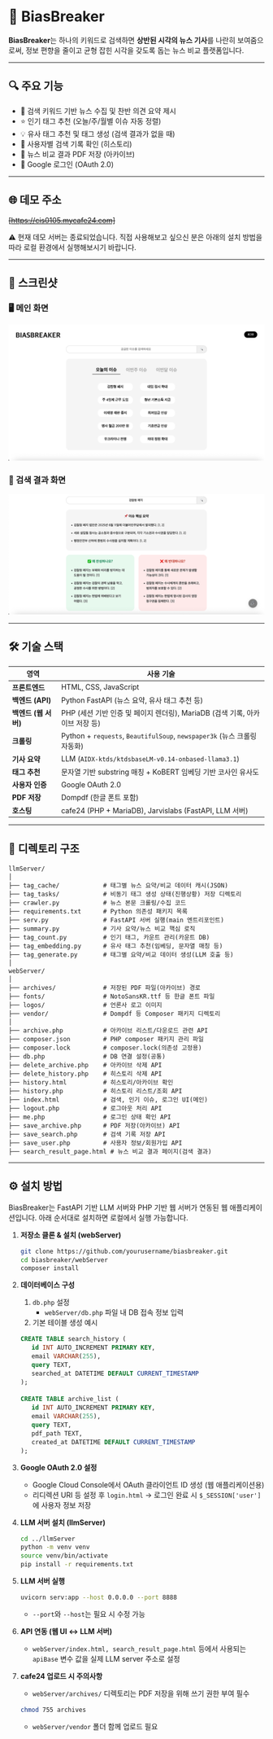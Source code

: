 # 📰 BiasBreaker

**BiasBreaker**는 하나의 키워드로 검색하면 **상반된 시각의 뉴스 기사**를 나란히 보여줌으로써, 정보 편향을 줄이고 균형 잡힌 시각을 갖도록 돕는 뉴스 비교 플랫폼입니다.

---

## 🔍 주요 기능

- 🔎 검색 키워드 기반 뉴스 수집 및 찬반 의견 요약 제시
- ⭐ 인기 태그 추천 (오늘/주/월별 이슈 자동 정렬)
- 💡 유사 태그 추천 및 태그 생성 (검색 결과가 없을 때)
- 📜 사용자별 검색 기록 확인 (히스토리)
- 📁 뉴스 비교 결과 PDF 저장 (아카이브)
- 🔐 Google 로그인 (OAuth 2.0)

---

## 🌐 데모 주소

~~[https://cis0105.mycafe24.com]~~

⚠️ 현재 데모 서버는 종료되었습니다.
직접 사용해보고 싶으신 분은 아래의 설치 방법을 따라 로컬 환경에서 실행해보시기 바랍니다.

---

## 📸 스크린샷

### 🖥️ 메인 화면
![검색 결과](images/main_screen.png)

### 📑 검색 결과 화면
![뉴스 비교](images/result_screen.png)

---

## 🛠 기술 스택

| 영역              | 사용 기술                                                                 |
| -----------------| ------------------------------------------------------------------------|
| **프론트엔드**      | HTML, CSS, JavaScript                                                   |
| **백엔드 (API)**   | Python FastAPI (뉴스 요약, 유사 태그 추천 등)                                 |
| **백엔드 (웹 서버)** | PHP (세션 기반 인증 및 페이지 렌더링), MariaDB (검색 기록, 아카이브 저장 등)           |
| **크롤링**         | Python + `requests`, `BeautifulSoup`, `newspaper3k` (뉴스 크롤링 자동화) |
| **기사 요약**      | LLM (`AIDX-ktds/ktdsbaseLM-v0.14-onbased-llama3.1`)                      |
| **태그 추천**      | 문자열 기반 substring 매칭 + KoBERT 임베딩 기반 코사인 유사도                        |
| **사용자 인증**    | Google OAuth 2.0                                                          |
| **PDF 저장**      | Dompdf (한글 폰트 포함)                                                     |
| **호스팅**         | cafe24 (PHP + MariaDB), Jarvislabs (FastAPI, LLM 서버)                   |

---

## 📁 디렉토리 구조

```
llmServer/
│
├── tag_cache/            # 태그별 뉴스 요약/비교 데이터 캐시(JSON)
├── tag_tasks/            # 비동기 태그 생성 상태(진행상황) 저장 디렉토리
├── crawler.py            # 뉴스 본문 크롤링/수집 코드
├── requirements.txt      # Python 의존성 패키지 목록
├── serv.py               # FastAPI 서버 실행(main 엔트리포인트)
├── summary.py            # 기사 요약/뉴스 비교 핵심 로직
├── tag_count.py          # 인기 태그, 카운트 관리(카운트 DB)
├── tag_embedding.py      # 유사 태그 추천(임베딩, 문자열 매칭 등)
├── tag_generate.py       # 태그별 요약/비교 데이터 생성(LLM 호출 등)
│
webServer/
│
├── archives/             # 저장된 PDF 파일(아카이브) 경로
├── fonts/                # NotoSansKR.ttf 등 한글 폰트 파일
├── logos/                # 언론사 로고 이미지
├── vendor/               # Dompdf 등 Composer 패키지 디렉토리
│
├── archive.php           # 아카이브 리스트/다운로드 관련 API
├── composer.json         # PHP composer 패키지 관리 파일
├── composer.lock         # composer.lock(의존성 고정용)
├── db.php                # DB 연결 설정(공통)
├── delete_archive.php    # 아카이브 삭제 API
├── delete_history.php    # 히스토리 삭제 API
├── history.html          # 히스토리/아카이브 확인
├── history.php           # 히스토리 리스트/조회 API
├── index.html            # 검색, 인기 이슈, 로그인 UI(메인)
├── logout.php            # 로그아웃 처리 API
├── me.php                # 로그인 상태 확인 API
├── save_archive.php      # PDF 저장(아카이브) API
├── save_search.php       # 검색 기록 저장 API
├── save_user.php         # 사용자 정보/회원가입 API
├── search_result_page.html # 뉴스 비교 결과 페이지(검색 결과)
```

---

## ⚙️ 설치 방법
BiasBreaker는 FastAPI 기반 LLM 서버와 PHP 기반 웹 서버가 연동된 웹 애플리케이션입니다.
아래 순서대로 설치하면 로컬에서 실행 가능합니다.

1. **저장소 클론 & 설치 (webServer)**
   ```bash
   git clone https://github.com/yourusername/biasbreaker.git
   cd biasbreaker/webServer
   composer install
   ```

2. **데이터베이스 구성**
   1. `db.php` 설정
      - `webServer/db.php` 파일 내 DB 접속 정보 입력
   2. 기본 테이블 생성 예시

   ```sql
   CREATE TABLE search_history (
      id INT AUTO_INCREMENT PRIMARY KEY,
      email VARCHAR(255),
      query TEXT,
      searched_at DATETIME DEFAULT CURRENT_TIMESTAMP
   );

   CREATE TABLE archive_list (
      id INT AUTO_INCREMENT PRIMARY KEY,
      email VARCHAR(255),
      query TEXT,
      pdf_path TEXT,
      created_at DATETIME DEFAULT CURRENT_TIMESTAMP
   );
   ```

3. **Google OAuth 2.0 설정**
   - Google Cloud Console에서 OAuth 클라이언트 ID 생성 (웹 애플리케이션용)
   - 리디렉션 URI 등 설정 후 `login.html` → 로그인 완료 시 `$_SESSION['user']`에 사용자 정보 저장

4. **LLM 서버 설치 (llmServer)**
   ```bash
   cd ../llmServer
   python -m venv venv
   source venv/bin/activate
   pip install -r requirements.txt
   ```

5. **LLM 서버 실행**

   ```bash
   uvicorn serv:app --host 0.0.0.0 --port 8888
   ```
   - `--port`와 `--host`는 필요 시 수정 가능

6. **API 연동 (웹 UI ↔ LLM 서버)**
   - `webServer/index.html, search_result_page.html` 등에서 사용되는 `apiBase` 변수 값을 실제 LLM server 주소로 설정

7. **cafe24 업로드 시 주의사항**
   - `webServer/archives/` 디렉토리는 PDF 저장을 위해 쓰기 권한 부여 필수
   ```bash
   chmod 755 archives
   ```
   - `webServer/vendor` 폴더 함께 업로드 필요
